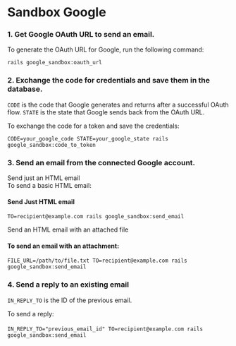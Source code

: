 # Sandbox Google

### 1.  Get Google OAuth URL to send an email.
To generate the OAuth URL for Google, run the following command:
```shell
rails google_sandbox:oauth_url
```

### 2. Exchange the code for credentials and save them in the database.
```CODE``` is the code that Google generates and returns after a successful OAuth flow.
```STATE``` is the state that Google sends back from the OAuth URL.

To exchange the code for a token and save the credentials:
```shell
CODE=your_google_code STATE=your_google_state rails google_sandbox:code_to_token
```

### 3. Send an email from the connected Google account.

Send just an HTML email     
To send a basic HTML email:
#### Send Just HTML email
```shell
TO=recipient@example.com rails google_sandbox:send_email
```

Send an HTML email with an attached file
#### To send an email with an attachment:
```shell
FILE_URL=/path/to/file.txt TO=recipient@example.com rails google_sandbox:send_email
```

### 4. Send a reply to an existing email
```IN_REPLY_TO``` is the ID of the previous email.

To send a reply:
####
```shell
IN_REPLY_TO="previous_email_id" TO=recipient@example.com rails google_sandbox:send_email
```
